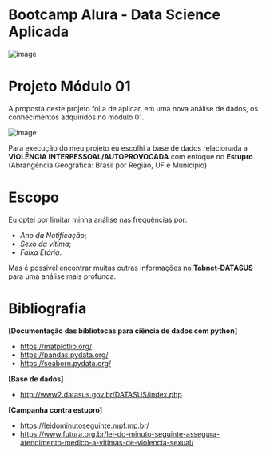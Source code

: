 # Bootcamp Alura - Data Science Aplicada
![image](https://user-images.githubusercontent.com/62731018/125520073-57aa704b-b256-42b1-bca6-8032b60735c9.png)

# Projeto Módulo 01

  A proposta deste projeto foi a de aplicar, em uma nova análise de dados, os conhecimentos adquiridos no módulo 01.

![image](https://user-images.githubusercontent.com/62731018/125520175-48a2566c-b5ca-4eec-99e5-ebfea571f5fb.png)

  Para execução do meu projeto eu escolhi a base de dados relacionada a **VIOLÊNCIA INTERPESSOAL/AUTOPROVOCADA** com enfoque no **Estupro**.
(Abrangência Geográfica: Brasil por Região, UF e Município)

# Escopo
   Eu optei por limitar minha análise nas frequências por:
  
  * *Ano da Notificação*;
  * *Sexo da vítima*;
  * *Faixa Etária*.
  
  Mas é possivel encontrar muitas outras informações no **Tabnet-DATASUS** para uma análise mais profunda.
  
# Bibliografia

**[Documentação das bibliotecas para ciência de dados com python]**
*   https://matplotlib.org/
*   https://pandas.pydata.org/
*   https://seaborn.pydata.org/

**[Base de dados]**
*   http://www2.datasus.gov.br/DATASUS/index.php

**[Campanha contra estupro]**
*   https://leidominutoseguinte.mpf.mp.br/
*   https://www.futura.org.br/lei-do-minuto-seguinte-assegura-atendimento-medico-a-vitimas-de-violencia-sexual/

